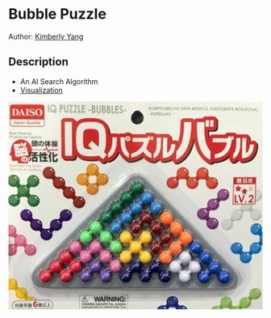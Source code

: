 # Bubble Puzzle
Author: [Kimberly Yang](https://github.com/kimberlytyang)

## Description
* An AI Search Algorithm
* [Visualization](https://www.youtube.com/shorts/zquk3RMZK8s)

![puzzle](puzzle.jpg)
